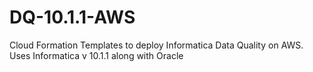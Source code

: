 # DQ-10.1.1-AWS
Cloud Formation Templates to deploy Informatica Data Quality on AWS. Uses Informatica v 10.1.1 along with Oracle
